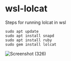 # wsl-lolcat
Steps for running lolcat in wsl

```
sudo apt update
sudo apt install snapd
sudo apt install ruby
sudo gem install lolcat
```

![Screenshot (326)](https://github.com/valkyron/wsl-lolcat/assets/45105530/2b020cdf-10af-49a9-a9ec-06c1253c1310)
